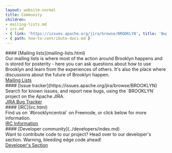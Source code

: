 ```yaml
---
layout: website-normal
title: Community
children:
- mailing-lists.md
- irc.md
- { link: 'https://issues.apache.org/jira/browse/BROOKLYN', title: 'Bug tracker (JIRA)' }
- { path: how-to-contribute-docs.md }
---
```


<div class="row">
<div class="col-md-6" markdown="1">

<div class="panel panel-default">
  <div class="panel-heading" markdown="1">
#### [Mailing lists](mailing-lists.html)
  </div>
  <div class="panel-body" markdown="1">
Our mailing lists is where most of the action around Brooklyn happens and is stored for posterity - here you can ask
questions about how to use Brooklyn and learn from the experiences of others. It's also the place where discussions
about the future of Brooklyn happen.

<div class="text-center"><a class="btn btn-primary" href="mailing-lists.html" role="button">Mailing Lists</a></div>
  </div>
</div>

</div><!-- col -->
<div class="col-md-6" markdown="1">

<div class="panel panel-default">
  <div class="panel-heading" markdown="1">
#### [Issue tracker](https://issues.apache.org/jira/browse/BROOKLYN)
  </div>
  <div class="panel-body" markdown="1">
Search for known issues, and report new bugs, using the `BROOKLYN` project on the Apache JIRA.

<div class="text-center"><a class="btn btn-primary" href="https://issues.apache.org/jira/browse/BROOKLYN" role="button">JIRA Bug Tracker</a></div>
  </div>
</div>

</div><!-- col -->
</div><!-- row -->

<div class="row">
<div class="col-md-6" markdown="1">

<div class="panel panel-default">
  <div class="panel-heading" markdown="1">
#### [IRC](irc.html)
  </div>
  <div class="panel-body" markdown="1">
Find us on `#brooklyncentral` on Freenode, or click below for more information.

<div class="text-center"><a class="btn btn-primary" href="irc.html" role="button">IRC Information</a></div>
  </div>
</div>

</div><!-- col -->
<div class="col-md-6" markdown="1">

<div class="panel panel-default">
  <div class="panel-heading" markdown="1">
#### [Developer community](../developers/index.md)
  </div>
  <div class="panel-body" markdown="1">
Want to contribute code to our project? Head over to our developer's section. Warning, bleeding edge code ahead!

<div class="text-center"><a class="btn btn-warning" href="../developers/index.html" role="button">Developer's Section</a></div>
  </div>
</div>

</div><!-- col -->
</div><!-- row -->
